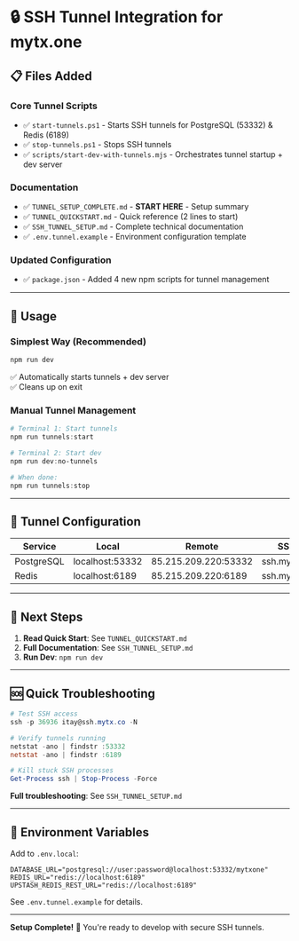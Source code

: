# 🔒 SSH Tunnel Integration for mytx.one

## 📋 Files Added

### Core Tunnel Scripts
- ✅ `start-tunnels.ps1` - Starts SSH tunnels for PostgreSQL (53332) & Redis (6189)
- ✅ `stop-tunnels.ps1` - Stops SSH tunnels
- ✅ `scripts/start-dev-with-tunnels.mjs` - Orchestrates tunnel startup + dev server

### Documentation
- ✅ `TUNNEL_SETUP_COMPLETE.md` - **START HERE** - Setup summary
- ✅ `TUNNEL_QUICKSTART.md` - Quick reference (2 lines to start)
- ✅ `SSH_TUNNEL_SETUP.md` - Complete technical documentation
- ✅ `.env.tunnel.example` - Environment configuration template

### Updated Configuration
- ✅ `package.json` - Added 4 new npm scripts for tunnel management

---

## 🚀 Usage

### Simplest Way (Recommended)
```powershell
npm run dev
```
✅ Automatically starts tunnels + dev server  
✅ Cleans up on exit

### Manual Tunnel Management
```powershell
# Terminal 1: Start tunnels
npm run tunnels:start

# Terminal 2: Start dev
npm run dev:no-tunnels

# When done:
npm run tunnels:stop
```

---

## 🔌 Tunnel Configuration

| Service | Local | Remote | SSH Server |
|---------|-------|--------|-----------|
| PostgreSQL | localhost:53332 | 85.215.209.220:53332 | ssh.mytx.co:36936 |
| Redis | localhost:6189 | 85.215.209.220:6189 | ssh.mytx.co:36936 |

---

## 📖 Next Steps

1. **Read Quick Start**: See `TUNNEL_QUICKSTART.md`
2. **Full Documentation**: See `SSH_TUNNEL_SETUP.md`
3. **Run Dev**: `npm run dev`

---

## 🆘 Quick Troubleshooting

```powershell
# Test SSH access
ssh -p 36936 itay@ssh.mytx.co -N

# Verify tunnels running
netstat -ano | findstr :53332
netstat -ano | findstr :6189

# Kill stuck SSH processes
Get-Process ssh | Stop-Process -Force
```

**Full troubleshooting**: See `SSH_TUNNEL_SETUP.md`

---

## 🔐 Environment Variables

Add to `.env.local`:
```
DATABASE_URL="postgresql://user:password@localhost:53332/mytxone"
REDIS_URL="redis://localhost:6189"
UPSTASH_REDIS_REST_URL="redis://localhost:6189"
```

See `.env.tunnel.example` for details.

---

**Setup Complete!** 🎉 You're ready to develop with secure SSH tunnels.
